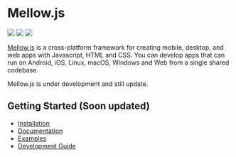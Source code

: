 # Mellow.js

<p><img src="https://img.shields.io/badge/node-v10.15.3-green"> <img src="https://img.shields.io/badge/lang-javascript-yellow"> <img src="https://img.shields.io/badge/license-MIT-success"></p>

[Mellow.js](https://github.com/mellow-js/mellow.js) is a cross-platform framework for creating mobile, desktop, and web apps with Javascript, HTML and CSS. You can develop apps that can run on Android, iOS, Linux, macOS, Windows and Web from a single shared codebase.

Mellow.js is under development and still update.

## Getting Started (Soon updated) ##

* [Installation]()
* [Documentation]()
* [Examples]()
* [Development Guide]()